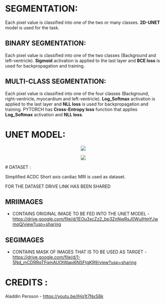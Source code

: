 # SEGMENTATION:

Each pixel value is classified into one of the two or many classes. **2D-UNET** model is used for the task.

## BINARY SEGMENTATION:

Each pixel value is classified into one of the two classes (Background and left-ventricle).
**Sigmoid** activation is applied to the last layer and **BCE loss** is used for backpropagation and training.

## MULTI-CLASS SEGMENTATION:

Each pixel value is classified into one of the four classes (Background, right-ventricle, myocardium and left-ventricle).
**Log_Softmax** activation is applied to the last layer and **NLL loss** is used for backpropagation and training.
PYTORCH has **Cross-Entropy loss** function that applies **Log_Softmax** activation and **NLL loss**.

# UNET MODEL:
<p align = "center">
<img src = "https://user-images.githubusercontent.com/72727518/130623287-032ad9de-bb91-4fe4-a376-adcc9c17f094.jpg">
</p>
                                                                                                                 
<p align = "center">
<img src = "https://user-images.githubusercontent.com/72727518/130623913-36cc5c7a-7078-47b5-9b47-570b1060fb2f.png">
</p>                                                                                                              
# DATASET :

Simplified ACDC Short axis cardiac MRI is used as dataset.

FOR THE DATASET DRIVE LINK HAS BEEN SHARED

## MRIIMAGES 
- CONTAINS ORIGINAL IMAGE TO BE FED INTO THE UNET MODEL - https://drive.google.com/file/d/1EOu3xcZz2_bp3ZnNwRsJ0WuIHmYJwmqQ/view?usp=sharing

## SEGIMAGES 
- CONTAINS MASK OF IMAGES THAT IS TO BE USED AS TARGET - https://drive.google.com/file/d/1-5Nd_mCDRRqTFqmAUOtWapi6NSFtgKR9/view?usp=sharing

# CREDITS : 
Aladdin Persson - https://youtu.be/IHq1t7NxS8k
